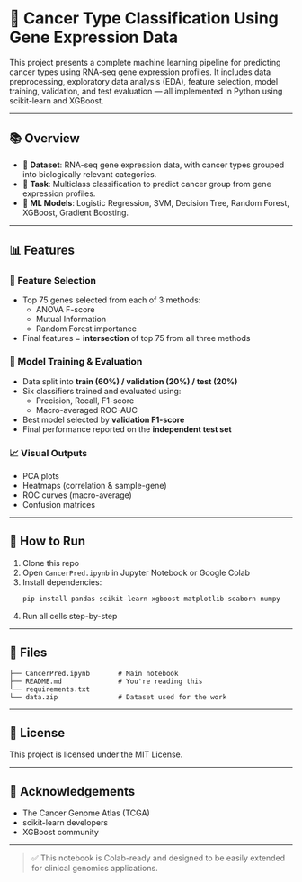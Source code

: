 # 🧬 Cancer Type Classification Using Gene Expression Data

This project presents a complete machine learning pipeline for predicting cancer types using RNA-seq gene expression profiles. It includes data preprocessing, exploratory data analysis (EDA), feature selection, model training, validation, and test evaluation — all implemented in Python using scikit-learn and XGBoost.

---

## 📚 Overview

- 🔬 **Dataset**: RNA-seq gene expression data, with cancer types grouped into biologically relevant categories.
- 🧪 **Task**: Multiclass classification to predict cancer group from gene expression profiles.
- 🧠 **ML Models**: Logistic Regression, SVM, Decision Tree, Random Forest, XGBoost, Gradient Boosting.

---

## 📊 Features

### 🧬 Feature Selection
- Top 75 genes selected from each of 3 methods:
  - ANOVA F-score
  - Mutual Information
  - Random Forest importance
- Final features = **intersection** of top 75 from all three methods

### 🤖 Model Training & Evaluation
- Data split into **train (60%) / validation (20%) / test (20%)**
- Six classifiers trained and evaluated using:
  - Precision, Recall, F1-score
  - Macro-averaged ROC-AUC
- Best model selected by **validation F1-score**
- Final performance reported on the **independent test set**

### 📈 Visual Outputs
- PCA plots
- Heatmaps (correlation & sample-gene)
- ROC curves (macro-average)
- Confusion matrices

---

## 🚀 How to Run

1. Clone this repo
2. Open `CancerPred.ipynb` in Jupyter Notebook or Google Colab
3. Install dependencies:
   ```bash
   pip install pandas scikit-learn xgboost matplotlib seaborn numpy
   ```
4. Run all cells step-by-step

---

## 📁 Files

```
├── CancerPred.ipynb       # Main notebook
├── README.md              # You're reading this
└── requirements.txt       
└── data.zip               # Dataset used for the work 

```

---

## 📜 License

This project is licensed under the MIT License.

---

## 🙌 Acknowledgements

- The Cancer Genome Atlas (TCGA)
- scikit-learn developers
- XGBoost community

---

> ✅ This notebook is Colab-ready and designed to be easily extended for clinical genomics applications.
